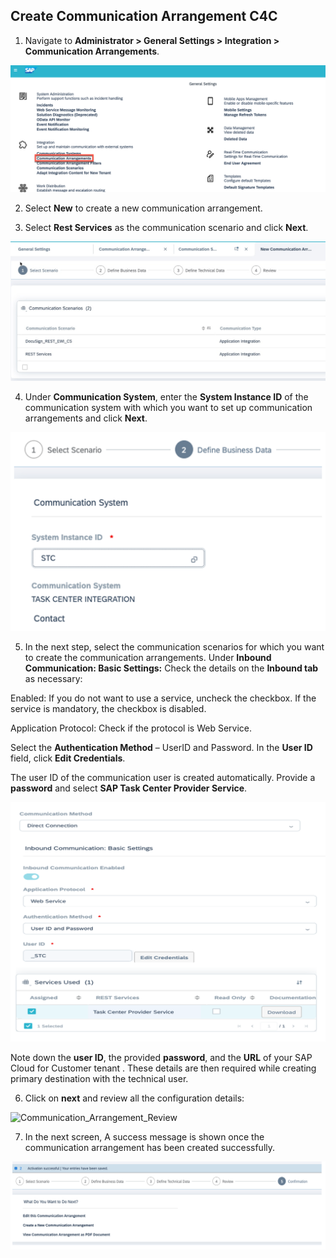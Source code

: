 ## Create Communication Arrangement C4C

1.	Navigate to **Administrator > General Settings > Integration > Communication Arrangements**.

![Communication_Arrangements](images/Communication-Arrangements.png)

2.	Select **New** to create a new communication arrangement.

3.	Select **Rest Services** as the communication scenario and click **Next**.

![Communication_Scenario](images/admin-create-comm-arrange.jpg)

4.	Under **Communication System**, enter the **System Instance ID** of the communication system with which you want to set up communication arrangements and click **Next**.

![Communication_Arrangement](images/Communication-arrangement.png)

5.	In the next step, select the communication scenarios for which you want to create the communication arrangements. 
Under **Inbound Communication: Basic Settings:** Check the details on the **Inbound tab** as necessary:

Enabled: If you do not want to use a service, uncheck the checkbox. If the service is mandatory, the checkbox is disabled.

Application Protocol: Check if the protocol is Web Service.

Select the **Authentication Method** – UserID and Password. 
In the **User ID** field, click **Edit Credentials**.

The user ID of the communication user is created automatically. Provide a **password** and select **SAP Task Center Provider Service**.

![Communication_Arr_Services_Used](images/Comm-scenario-services-used.png)

Note down the **user ID**, the provided **password**, and the **URL** of your SAP Cloud for Customer tenant . These details are then required while creating primary destination with the technical user.

6.	Click on **next** and review all the configuration details:

![Communication_Arrangement_Review](images/omm-arrange-review.jpg)

7.	In the next screen, A success message is shown once the communication arrangement has been created successfully.

![Communication_Arrangement_Confirmation](images/Comm_Arr_Confirmation.png)


